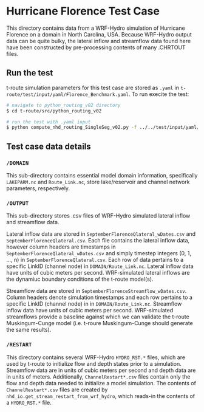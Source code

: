 # Hurricane Florence Test Case
This directory contains data from a WRF-Hydro simulation of Hurricane Florence on a domain in North Carolina, USA. Because WRF-Hydro output data can be quite bulky, the lateral inflow and streamflow data found here have been constructed by pre-processing contents of many .CHRTOUT files. 

## Run the test
t-route simulation parameters for this test case are stored as `.yaml` in `t-route/test/input/yaml/Florence_Benchmark.yaml`. To run execite the test:

```bash
# navigate to python_routing_v02 directory
$ cd t-route/src/python_routing_v02 

# run the test with .yaml input
$ python compute_nhd_routing_SingleSeg_v02.py -f ../../test/input/yaml/Florence_Benchmark.yaml

```
## Test case data details
### `/DOMAIN`
This sub-directory contains essential model domain information, specifically `LAKEPARM.nc` and `Route_Link.nc`, store lake/reservoir and channel network parameters, respectively. 

### `/OUTPUT`
This sub-directory stores .csv files of WRF-Hydro simulated lateral inflow and streamflow data. 

Lateral inflow data are stored in `SeptemberFlorenceQlateral_wDates.csv` and `SeptemberFlorenceQlateral.csv`. Each file contains the lateral inflow data, however column headers are timestamps in `SeptemberFlorenceQlateral_wDates.csv` and simply timestep integers (0, 1, ..., n) in `SeptemberFlorenceQlateral.csv`. Each row of data pertains to a specific LinkID (channel node) in `DOMAIN/Route_Link.nc`. Lateral inflow data have units of cubic meters per second. WRF-simulated lateral inflows are the dynamiuc boundary conditions of the t-route model(s).

Streamflow data are stored in `SeptemberFlorenceStreamflow_wDates.csv`. Column headers denote simulation timestamps and each row pertains to a specific LinkID (channel node) in  in `DOMAIN/Route_Link.nc`. Streamflow inflow data have units of cubic meters per second. WRF-simulated streamflows provide a baseline against which we can validate the t-route Muskingum-Cunge model (i.e. t-roure Muskingum-Cunge should generate the same results).

### `/RESTART`
This directory contains several WRF-Hydro `HYDRO_RST.*` files, which are used by t-route to initialize flow and depth states prior to a simulation. Streamflow data are in units of cubic meters per second and depth data are in units of meters. Additionally, `ChannelRestart*.csv` files contain only the flow and depth data needed to initialize a model simulation. The contents of `ChannelRestart*.csv` files are created by `nhd_io.get_stream_restart_from_wrf_hydro`, which reads-in the contents of a `HYDRO_RST.*` file.